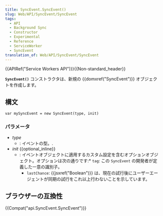 ```yaml
---
title: SyncEvent.SyncEvent()
slug: Web/API/SyncEvent/SyncEvent
tags:
  - API
  - Background Sync
  - Constructor
  - Experimental
  - Reference
  - ServiceWorker
  - SyncEvent
translation_of: Web/API/SyncEvent/SyncEvent
---
```

{{APIRef("Service Workers API")}}{{Non-standard_header}}

**`SyncEvent()`** コンストラクタは、新規の {{domxref("SyncEvent")}} オブジェクトを作成します。

## 構文

    var mySyncEvent = new SyncEvent(type, init)

### パラメータ

- _type_
  - : イベントの型。.
- _init_ {{optional_inline}}
  - : イベントオブジェクトに適用するカスタム設定を含むオプションオブジェクト。オプションは次の通りです:\* `tag`: この `SyncEvent` の開発者が定義した一意の識別子。
    - `lastChance`: {{jsxref("Boolean")}} は、現在の試行後にユーザーエージェントが同期の試行をこれ以上行わないことを示しています。

## ブラウザーの互換性

{{Compat("api.SyncEvent.SyncEvent")}}
